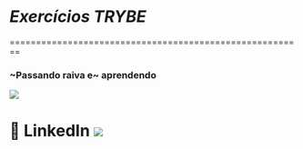 # *Exercícios TRYBE*
========================================================

### ~Passando raiva e~ aprendendo

![](https://i.pinimg.com/originals/c6/dd/43/c6dd43d4562a8e1a7c51ba3bd597eedc.gif)

:briefcase: LinkedIn ![](https://www.linkedin.com/in/caealmeida/)
========================================================
